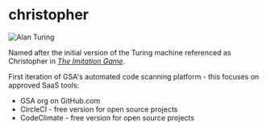# christopher

![Alan Turing](https://github.com/gsa/christopher/turing.jpg "Alan Turing")

Named after the initial version of the Turing machine referenced as Christopher in *[The Imitation Game](https://en.wikipedia.org/wiki/The_Imitation_Game).*

First iteration of GSA's automated code scanning platform - this focuses on approved SaaS tools:
- GSA org on GitHub.com
- CircleCI - free version for open source projects
- CodeClimate - free version for open source projects
